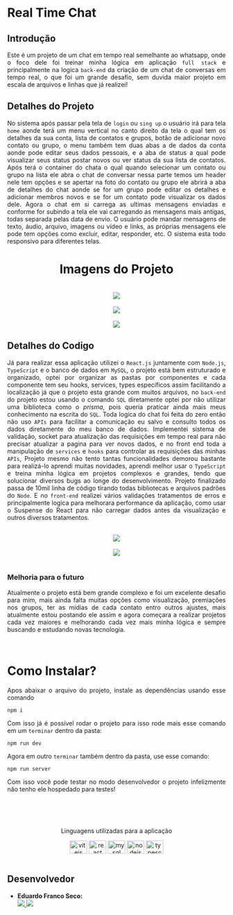 # Real Time Chat

## Introdução
<div align="justify">
  
  Este é um projeto de um chat em tempo real semelhante ao whatsapp, onde o foco dele foi treinar minha lógica em aplicação `full stack` e principalmente na logica `back-end` da criação de um chat de conversas em tempo real, o que foi um grande desafio, sem duvida maior projeto em escala de arquivos e linhas que já realizei!
</div>

   ## Detalhes do Projeto

  <div align="justify">
    
  No sistema após passar pela tela de `login` ou `sing up` o usuário irá para tela `home` aonde terá um menu vertical no canto direito da tela o qual tem os detalhes da sua conta, lista de contatos e grupos, botão de adicionar novo contato ou grupo, o menu também tem duas abas a de dados da conta aonde pode editar seus dados pessoais, e a aba de status a qual pode visualizar seus status postar novos ou ver status da sua lista de contatos. Após terá o container do chata o qual quando selecionar um contato ou grupo na lista ele abra o chat de conversar nessa parte temos um header nele tem opções e se apertar na foto do contato ou grupo ele abrirá a aba de detalhes do chat aonde se for um grupo pode editar os detalhes e adicionar membros novos e se for um contato pode visualizar os dados dele. Agora o chat em si carrega as ultimas mensagens enviadas e conforme for subindo a tela ele vai carregando as mensagens mais antigas, todas separada pelas data de envio. O usuário pode mandar mensagens de texto, áudio, arquivo, imagens ou vídeo e links, as próprias mensagens ele pode tem opções como excluir, editar, responder, etc. O sistema esta todo responsivo para diferentes telas.
</div>
 <div align="center">
     <h1>Imagens do Projeto</h1>
    <br>
    <img src="/imagensDemo/container.jpeg">
    <br>
    <br>
     <img src="/imagensDemo/status.jpeg">  
    <br>
    <br>
     <img src="/imagensDemo/mobile.png">  
    <br>
 </div>
   <div align="start">
    
   ## Detalhes do Codigo
  </div>  
   <div align="justify">
     
   Já para realizar essa aplicação utilizei o `React.js` juntamente com `Node.js`, `TypeScript` e o banco de dados em `MySQL`, o projeto está bem estruturado e organizado, optei por organizar as pastas por componentes e cada componente tem seu hooks, services, types específicos assim facilitando a localização já que o projeto esta grande com muitos arquivos, no `back-end` do projeto estou usando o comando `SQL` diretamente optei por não utilizar uma biblioteca como o _prisma_, pois queria praticar ainda mais meus conhecimento na escrita do `SQL`. Toda logica do chat foi feita do zero então não uso `APIs` para facilitar a comunicação eu salvo e consulto todos os dados diretamente do meu banco de dados. Implementei sistema de validação, socket para atualização das requisições em tempo real para não precisar atualizar a pagina para ver novos dados, e no front end toda a manipulação de `services` e `hooks` para controlar as requisições das minhas `APIs`, Projeto mesmo não tento tantas funcionalidades demorou bastante para realizá-lo aprendi muitas novidades, aprendi melhor usar o `TypeScript` e treina minha lógica em projetos complexos e grandes, tendo que solucionar diversos bugs ao longe do desenvolvimento. Projeto finalizado passa de 10mil linha de código tirando todas bibliotecas e arquivos padrões do `Node`. E no `front-end` realizei vários validações tratamentos de erros e principalmente logica para melhorara performance da aplicação, como usar o Suspense do React para não carregar dados antes da visualização e outros diversos tratamentos.  
 
 <div align="center">
    <br>
    <img src="/imagensDemo/frontend.jpeg">
    <br>
    <br>
    <img src="/imagensDemo/backend.jpeg">
    <br>
</div>
<br>
<p align="justify">

### Melhoria para o futuro

<div align="justify">
  
 Atualmente o projeto está bem grande complexo e foi um excelente desafio para mim, mais ainda falta muitas opções como visualização, premiações nos grupos, ter as mídias de cada contato entro outros ajustes, mais atualmente estou postando ele assim e agora começara a realizar projetos cada vez maiores e melhorando cada vez mais minha lógica e sempre buscando e estudando novas tecnologia.  
</div>
<br>

  # Como Instalar?

  Apos abaixar o arquivo do projeto, instale as dependências usando esse comando

    npm i

  Com isso já é possível rodar o projeto para isso rode mais esse comando em um `terminar` dentro da pasta: 

    npm run dev 
    
  Agora em outro `terminar` também dentro da pasta, use esse comando:
  
    npm run server

  Com isso você pode testar no modo desenvolvedor o projeto infelizmente não tenho ele hospedado para testes!


<br>
<br>

<div align="center" style="display: inline_block">
  <br>
  <p>Linguagens utilizadas para a aplicação</p>

  <img align="center" alt="vitejs" height="30" width="40" src="https://cdn.jsdelivr.net/gh/devicons/devicon@latest/icons/vitejs/vitejs-original.svg" />
  <img align="center" alt="react" height="30" width="40" src="https://cdn.jsdelivr.net/gh/devicons/devicon@latest/icons/react/react-original.svg" />
  <img align="center" alt="mysql" height="30" width="40" src="https://cdn.jsdelivr.net/gh/devicons/devicon@latest/icons/mysql/mysql-plain-wordmark.svg" />
  <img align="center" alt="nodejs" height="30" width="40" src="https://cdn.jsdelivr.net/gh/devicons/devicon@latest/icons/nodejs/nodejs-original-wordmark.svg" />
  <img align="center" alt="typescript" height="30" width="40" src="https://cdn.jsdelivr.net/gh/devicons/devicon@latest/icons/typescript/typescript-original.svg" />

</div>
<br>

<div align="start">
  
## Desenvolvedor

- **Eduardo Franco Seco:**  
  <a href="https://github.com/eduardofranco572" align="center">
    <img src="https://img.shields.io/badge/GitHub-100000?style=for-the-badge&logo=github&logoColor=white">
  </a>
  <a href="https://www.linkedin.com/in/eduardo-franco572/" align="center">
    <img src="https://img.shields.io/badge/-LinkedIn-%230077B5?style=for-the-badge&logo=linkedin&logoColor=white" target="_blank">
  </a>  

</div>
